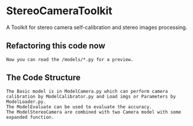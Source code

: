 # StereoCameraToolkit

 A Toolkit for stereo camera self-calibration and stereo images processing.

## Refactoring this code now

    Now you can read the /models/*.py for a preview.

## The Code Structure  

    The Basic model is in ModelCamera.py which can perform camera calibration by ModelCalibrator.py and Load imgs or Parameters by ModelLoader.py.  
    The ModelEvaluate can be used to evaluate the accuracy.  
    The ModelStereoCamera are combined with two Camera model with some expanded function.  
    